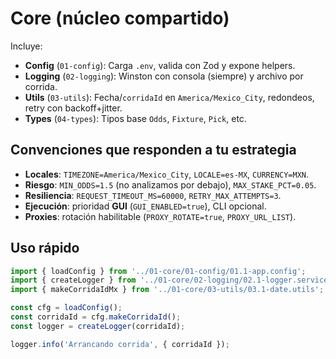 # Core (núcleo compartido)

Incluye:
- **Config** (`01-config`): Carga `.env`, valida con Zod y expone helpers.
- **Logging** (`02-logging`): Winston con consola (siempre) y archivo por corrida.
- **Utils** (`03-utils`): Fecha/`corridaId` en `America/Mexico_City`, redondeos, retry con backoff+jitter.
- **Types** (`04-types`): Tipos base `Odds`, `Fixture`, `Pick`, etc.

## Convenciones que responden a tu estrategia
- **Locales**: `TIMEZONE=America/Mexico_City`, `LOCALE=es-MX`, `CURRENCY=MXN`.
- **Riesgo**: `MIN_ODDS=1.5` (no analizamos por debajo), `MAX_STAKE_PCT=0.05`.
- **Resiliencia**: `REQUEST_TIMEOUT_MS=60000`, `RETRY_MAX_ATTEMPTS=3`.
- **Ejecución**: prioridad **GUI** (`GUI_ENABLED=true`), CLI opcional.
- **Proxies**: rotación habilitable (`PROXY_ROTATE=true`, `PROXY_URL_LIST`).

## Uso rápido
```ts
import { loadConfig } from '../01-core/01-config/01.1-app.config';
import { createLogger } from '../01-core/02-logging/02.1-logger.service';
import { makeCorridaIdMx } from '../01-core/03-utils/03.1-date.utils';

const cfg = loadConfig();
const corridaId = cfg.makeCorridaId();
const logger = createLogger(corridaId);

logger.info('Arrancando corrida', { corridaId });
```
